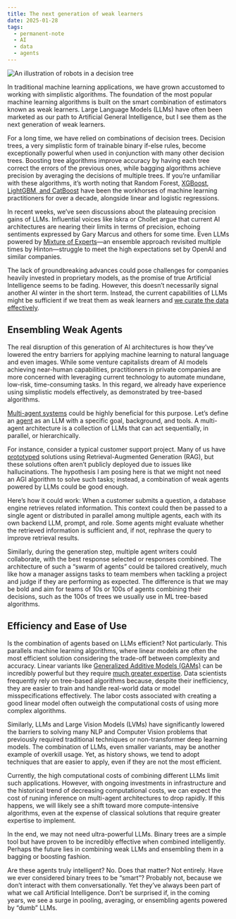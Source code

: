 ```yaml
---
title: The next generation of weak learners
date: 2025-01-28
tags:
  - permanent-note
  - AI
  - data
  - agents
---
```

![An illustration of robots in a decision tree](notes/attachments/robots_weak_learners.webp)

In traditional machine learning applications, we have grown accustomed to working with simplistic algorithms. The foundation of the most popular machine learning algorithms is built on the smart combination of estimators known as weak learners. Large Language Models (LLMs) have often been marketed as our path to Artificial General Intelligence, but I see them as the next generation of weak learners.

For a long time, we have relied on combinations of decision trees. Decision trees, a very simplistic form of trainable binary if-else rules, become exceptionally powerful when used in conjunction with many other decision trees. Boosting tree algorithms improve accuracy by having each tree correct the errors of the previous ones, while bagging algorithms achieve precision by averaging the decisions of multiple trees. If you’re unfamiliar with these algorithms, it’s worth noting that Random Forest, [XGBoost, LightGBM, and CatBoost](https://neptune.ai/blog/when-to-choose-catboost-over-xgboost-or-lightgbm) have been the workhorses of machine learning practitioners for over a decade, alongside linear and logistic regressions.

In recent weeks, we’ve seen discussions about the plateauing precision gains of LLMs. Influential voices like Iskra or Chollet argue that current AI architectures are nearing their limits in terms of precision, echoing sentiments expressed by Gary Marcus and others for some time. Even LLMs powered by [Mixture of Experts](https://www.tensorops.ai/post/what-is-mixture-of-experts-llm)—an ensemble approach revisited multiple times by Hinton—struggle to meet the high expectations set by OpenAI and similar companies.

The lack of groundbreaking advances could pose challenges for companies heavily invested in proprietary models, as the promise of true Artificial Intelligence seems to be fading. However, this doesn’t necessarily signal another AI winter in the short term. Instead, the current capabilities of LLMs might be sufficient if we treat them as weak learners and [we curate the data effectively](notes/The%20Rise%20of%20the%20Dataset%20Engineer.md).

## Ensembling Weak Agents

The real disruption of this generation of AI architectures is how they’ve lowered the entry barriers for applying machine learning to natural language and even images. While some venture capitalists dream of AI models achieving near-human capabilities, practitioners in private companies are more concerned with leveraging current technology to automate mundane, low-risk, time-consuming tasks. In this regard, we already have experience using simplistic models effectively, as demonstrated by tree-based algorithms.

[Multi-agent systems](literature-notes/Courses/Multi%20AI%20agent%20systems%20with%20CrewAI.md) could be highly beneficial for this purpose. Let’s define an [agent](notes/Agents%20explained.md) as an LLM with a specific goal, background, and tools. A multi-agent architecture is a collection of LLMs that can act sequentially, in parallel, or hierarchically.

For instance, consider a typical customer support project. Many of us have [prototyped](notes/Make'em%20talk%20with%20prototypes.md) solutions using Retrieval-Augmented Generation (RAG), but these solutions often aren’t publicly deployed due to issues like hallucinations. The hypothesis I am posing here is that we might not need an AGI algorithm to solve such tasks; instead, a combination of weak agents powered by LLMs could be good enough.

Here’s how it could work: When a customer submits a question, a database engine retrieves related information. This context could then be passed to a single agent or distributed in parallel among multiple agents, each with its own backend LLM, prompt, and role. Some agents might evaluate whether the retrieved information is sufficient and, if not, rephrase the query to improve retrieval results. 

Similarly, during the generation step, multiple agent writers could collaborate, with the best response selected or responses combined. The architecture of such a “swarm of agents” could be tailored creatively, much like how a manager assigns tasks to team members when tackling a project and judge if they are performing as expected. The difference is that we may be bold and aim for teams of 10s or 100s of agents combining their decisions, such as the 100s of trees we usually use in ML tree-based algorithms.

## Efficiency and Ease of Use

Is the combination of agents based on LLMs efficient? Not particularly. This parallels machine learning algorithms, where linear models are often the most efficient solution considering the trade-off between complexity and accuracy. Linear variants like [Generalized Additive Models (GAMs)](https://multithreaded.stitchfix.com/blog/2015/07/30/gam/)  can be incredibly powerful but they require [much greater expertise](notes/Understanding%20low%20level%20data%20science.md). Data scientists frequently rely on tree-based algorithms because, despite their inefficiency, they are easier to train and handle real-world data or model misspecifications effectively. The labor costs associated with creating a good linear model often outweigh the computational costs of using more complex algorithms.

Similarly, LLMs and Large Vision Models (LVMs) have significantly lowered the barriers to solving many NLP and Computer Vision problems that previously required traditional techniques or non-transformer deep learning models. The combination of LLMs, even smaller variants, may be another example of overkill usage. Yet, as history shows, we tend to adopt techniques that are easier to apply, even if they are not the most efficient.

Currently, the high computational costs of combining different LLMs limit such applications. However, with ongoing investments in infrastructure and the historical trend of decreasing computational costs, we can expect the cost of runing inference on multi-agent architectures to drop rapidly. If this happens, we will likely see a shift toward more compute-intensive algorithms, even at the expense of classical solutions that require greater expertise to implement.

In the end, we may not need ultra-powerful LLMs. Binary trees are a simple tool but have proven to be incredibly effective when combined intelligently. Perhaps the future lies in combining weak LLMs and ensembling them in a bagging or boosting fashion. 

Are these agents truly intelligent? No. Does that matter? Not entirely. Have we ever considered binary trees to be “smart”? Probably not, because we don’t interact with them conversationally. Yet they’ve always been part of what we call Artificial Intelligence. Don’t be surprised if, in the coming years, we see a surge in pooling, averaging, or ensembling agents powered by “dumb” LLMs.












